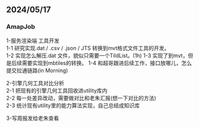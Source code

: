 ## 2024/05/17

### AmapJob
1-服务渲染端 工具开发</br>
1-1 研究实现.dat / .csv / .json / JTS 转换到mvt格式文件工具的开发。</br>
1-2 实现怎么解压.dat 文件，貌似只需要一个TildList。(1h)
1-3 实现了到mvt，但是后续需要实现到mbtiles的转换。
1-4 和超哥跟进后续工作，接口放哪儿，怎么提交拉通链路(in Morning)</br>

2-引擎几何工具对比分析</br>
2-1 把现有的引擎几何工具回收进utility库内</br>
2-2 每一处差异改动，需要做对比和老朱汇报(想一下对比的方法)</br>
2-3 统计现有utility里的能力算法实现，自己总结成知识库</br>

3-写周报发给老朱查看</br>

  
